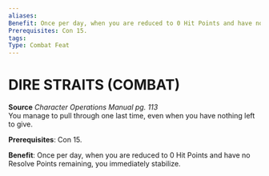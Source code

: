 ```yaml
---
aliases: 
Benefit: Once per day, when you are reduced to 0 Hit Points and have no Resolve Points remaining, you immediately stabilize.
Prerequisites: Con 15.
tags: 
Type: Combat Feat
---
```

# DIRE STRAITS (COMBAT)
**Source** _Character Operations Manual pg. 113_  
You manage to pull through one last time, even when you have nothing left to give.

**Prerequisites**: Con 15.

**Benefit**: Once per day, when you are reduced to 0 Hit Points and have no Resolve Points remaining, you immediately stabilize.

